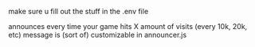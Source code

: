 make sure u fill out the stuff in the .env file

announces every time your game hits X amount of visits (every 10k, 20k, etc)
message is (sort of) customizable in announcer.js
